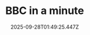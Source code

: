 ---
title: "BBC in a minute"
date: 2025-09-28T01:49:25.447Z
tags:
  - a minute
  - session 3
  - Common words
categories:
  - BBC
description: 记得填写描述内容哦~~~
---